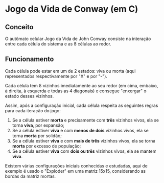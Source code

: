 # Jogo da Vida de Conway (em C)
## Conceito
O autômato celular Jogo da Vida de John Conway consiste na interação entre cada célula do sistema e as 8 células ao redor.

## Funcionamento 
Cada célula pode estar em um de 2 estados: viva ou morta (aqui representados respectivamente por "X" e por "-").

Cada célula tem 8 vizinhos imediatamente ao seu redor (em cima, embaixo, à direita, à esquerda e todas as 4 diagonais) e consegue "enxergar" o estado desses vizinhos. 

Assim, após a configuração inicial, cada célula respeita as seguintes regras para cada iteração do jogo:

1. Se a célula estiver **morta** e precisamente com **três** vizinhos vivos, ela se torna **viva**, por expansão;
2. Se a célula estiver **viva** e com **menos de dois** vizinhos vivos, ela se torna **morta** por solidão;
3. Se a célula estiver **viva**  e com **mais de três** vizinhos vivos, ela se torna **morta** por excesso de população;
4. Se a célula estiver **viva** com **dois ou três** vizinhos vivos, ela se mantem **viva**.
 
Existem várias configurações iniciais conhecidas e estudadas, aqui de exemplo é usado o "Exploder" em uma matriz 15x15, considerando as bordas da matriz mortas.
